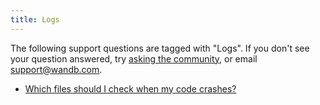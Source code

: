 ```yaml
---
title: Logs 
---
```

The following support questions are tagged with "Logs". If you don't see 
your question answered, try [asking the community](https://community.wandb.ai/), 
or email [support@wandb.com](mailto:support@wandb.com).

- [Which files should I check when my code crashes?](files_should_check_code_crashes.md)
